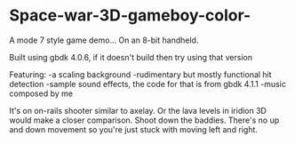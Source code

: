 # Space-war-3D-gameboy-color-
A mode 7 style game demo... On an 8-bit handheld.

Built using gbdk 4.0.6, if it doesn't build then try using that version

Featuring:
-a scaling background
-rudimentary but mostly functional hit detection
-sample sound effects, the code for that is from gbdk 4.1.1
-music composed by me

It's on on-rails shooter similar to axelay. Or the lava levels in iridion 3D would make a closer comparison. Shoot down the baddies. There's no up and down movement so you're just stuck with moving left and right.
